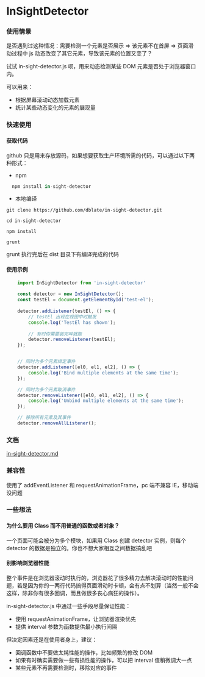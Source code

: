 <h1>InSightDetector</h1>


<h3>使用情景</h3>
是否遇到过这种情况：需要检测一个元素是否展示 => 该元素不在首屏 => 页面滑动过程中 js 动态改变了其它元素，导致该元素的位置又变了？

试试 in-sight-detector.js 呗，用来动态检测某些 DOM 元素是否处于浏览器窗口内。

可以用来：

* 根据屏幕滚动动态加载元素
* 统计某些动态变化的元素的展现量


<h3>快速使用</h3>

<h4>获取代码</h4>

github 只是用来存放源码，如果想要获取生产环境所需的代码，可以通过以下两种形式：

* npm

```javascript
  npm install in-sight-detector
```

* 本地编译

```shell
git clone https://github.com/dblate/in-sight-detector.git

cd in-sight-detector

npm install

grunt
```

grunt 执行完后在 dist 目录下有编译完成的代码

<h4>使用示例</h4>

```javascript
    import InSightDetector from 'in-sight-detector'
    
    const detector = new InSightDetector();
    const testEl = document.getElementById('test-el');
    
    detector.addListener(testEl, () => {
        // testEl 出现在视图中时触发
        console.log('TestEl has shown');
        
        // 有时你需要装完哔就跑
        detector.removeListener(testEl);
    });


    // 同时为多个元素绑定事件
    detector.addListener([el0, el1, el2], () => {
        console.log('Bind multiple elements at the same time');
    });

    // 同时为多个元素取消事件
    detector.removeListener([el0, el1, el2], () => {
        console.log('Unbind multiple elements at the same time');
    });

    // 移除所有元素及其事件
    detector.removeAllListener();
```

<h3>文档</h3>

[in-sight-detector.md](https://github.com/dblate/in-sight-detector/blob/master/docs/in-sight-detector.md)

<h3>兼容性</h3>

使用了 addEventListener 和 requestAnimationFrame，pc 端不兼容 IE，移动端没问题

<h3>一些想法</h3>

<h4>为什么要用 Class 而不用普通的函数或者对象？</h4>

一个页面可能会被分为多个模块，如果用 Class 创建 detector 实例，则每个 detector 的数据是独立的。你也不想大家相互之间数据搞乱吧
  
<h4>别影响浏览器性能</h4>

整个事件是在浏览器滚动时执行的，浏览器花了很多精力去解决滚动时的性能问题，若是因为你的一两行代码搞得页面滑动时卡顿，会有点不划算（当然一般不会这样，除非你有很多回调，而且做很多丧心病狂的操作）。

in-sight-detector.js 中通过一些手段尽量保证性能：

* 使用 requestAnimationFrame，让浏览器渲染优先
* 提供 interval 参数为函数提供最小执行间隔

但决定因素还是在使用者身上，建议：

* 回调函数中不要做太耗性能的操作，比如频繁的修改 DOM
* 如果有时确实需要做一些有损性能的操作，可以把 interval 值稍微调大一点
* 某些元素不再需要检测时，移除对应的事件
